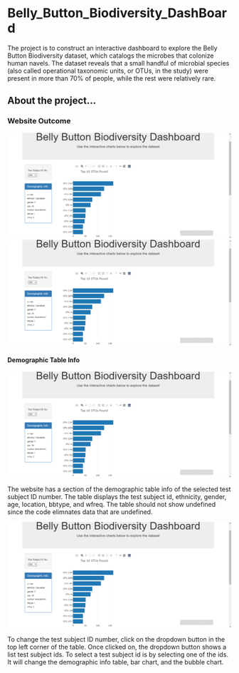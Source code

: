 # Belly_Button_Biodiversity_DashBoard

The project is to construct an interactive dashboard to explore the Belly Button Biodiversity dataset, which catalogs the microbes that colonize human navels. The dataset reveals that a small handful of microbial species (also called operational taxonomic units, or OTUs, in the study) were present in more than 70% of people, while the rest were relatively rare.

## About the project...

### Website Outcome

![Barchart and Demographic Example](https://github.com/samuelroiz/Belly_Button_Biodiversity_DashBoard/blob/main/images/demographic_and_barchart_ID_940.png)
![Bubblechart Example](https://github.com/samuelroiz/Belly_Button_Biodiversity_DashBoard/blob/main/images/demographic_and_barchart_ID_940.png)

#### Demographic Table Info

![Barchart and Demographic Example](https://github.com/samuelroiz/Belly_Button_Biodiversity_DashBoard/blob/main/images/demographic_and_barchart_ID_940.png)

The website has a section of the demographic table info of the selected test subject ID number. The table displays the test subject id, ethnicity, gender, age, location, bbtype, and wfreq. The table should not show undefined since the code elimnates data that are undefined. 

![Barchart and Demographic Example](https://github.com/samuelroiz/Belly_Button_Biodiversity_DashBoard/blob/main/images/demographic_and_barchart_ID_940.png)

To change the test subject ID number, click on the dropdown button in the top left corner of the table. Once clicked on, the dropdown button shows a list test subject ids. To select a test subject id is by selecting one of the ids. It will change the demographic info table, bar chart, and the bubble chart. 
